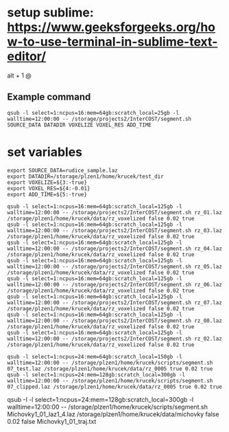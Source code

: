 # setup sublime: https://www.geeksforgeeks.org/how-to-use-terminal-in-sublime-text-editor/
alt + 1
@


## Example command
```
qsub -l select=1:ncpus=16:mem=64gb:scratch_local=25gb -l walltime=12:00:00 -- /storage/projects2/InterCOST/segment.sh SOURCE_DATA DATADIR VOXELIZE VOXEL_RES ADD_TIME
```

# set variables
```
export SOURCE_DATA=rudice_sample.laz
export DATADIR=/storage/plzen1/home/krucek/test_dir
export VOXELIZE=${3:-true}
export VOXEL_RES=${4:-0.01}
export ADD_TIME=${5:-true}
```


```
qsub -l select=1:ncpus=16:mem=64gb:scratch_local=125gb -l walltime=12:00:00 -- /storage/projects2/InterCOST/segment.sh rz_01.laz /storage/plzen1/home/krucek/data/rz_voxelized false 0.02 true
qsub -l select=1:ncpus=16:mem=64gb:scratch_local=125gb -l walltime=12:00:00 -- /storage/projects2/InterCOST/segment.sh rz_03.laz /storage/plzen1/home/krucek/data/rz_voxelized false 0.02 true
qsub -l select=1:ncpus=16:mem=64gb:scratch_local=125gb -l walltime=12:00:00 -- /storage/projects2/InterCOST/segment.sh rz_04.laz /storage/plzen1/home/krucek/data/rz_voxelized false 0.02 true
qsub -l select=1:ncpus=16:mem=64gb:scratch_local=125gb -l walltime=12:00:00 -- /storage/projects2/InterCOST/segment.sh rz_05.laz /storage/plzen1/home/krucek/data/rz_voxelized false 0.02 true
qsub -l select=1:ncpus=16:mem=64gb:scratch_local=125gb -l walltime=12:00:00 -- /storage/projects2/InterCOST/segment.sh rz_06.laz /storage/plzen1/home/krucek/data/rz_voxelized false 0.02 true
qsub -l select=1:ncpus=16:mem=64gb:scratch_local=125gb -l walltime=12:00:00 -- /storage/projects2/InterCOST/segment.sh rz_07.laz /storage/plzen1/home/krucek/data/rz_voxelized false 0.02 true
qsub -l select=1:ncpus=16:mem=64gb:scratch_local=125gb -l walltime=12:00:00 -- /storage/projects2/InterCOST/segment.sh rz_08.laz /storage/plzen1/home/krucek/data/rz_voxelized false 0.02 true
qsub -l select=1:ncpus=16:mem=64gb:scratch_local=125gb -l walltime=12:00:00 -- /storage/projects2/InterCOST/segment.sh rz_02.laz /storage/plzen1/home/krucek/data/rz_voxelized false 0.02 true
```

```
qsub -l select=1:ncpus=24:mem=64gb:scratch_local=150gb -l walltime=12:00:00 -- /storage/plzen1/home/krucek/scripts/segment.sh 07_test.laz /storage/plzen1/home/krucek/data/rz_0005 true 0.02 true
qsub -l select=1:ncpus=24:mem=128gb:scratch_local=300gb -l walltime=12:00:00 -- /storage/plzen1/home/krucek/scripts/segment.sh 07_clipped.laz /storage/plzen1/home/krucek/data/rz_0005 true 0.02 true

```

qsub -I -l select=1:ncpus=24:mem=128gb:scratch_local=300gb -l walltime=12:00:00 -- /storage/plzen1/home/krucek/scripts/segment.sh Michovky1_01_laz1_4.laz /storage/plzen1/home/krucek/data/michovky false 0.02 false Michovky1_01_traj.txt